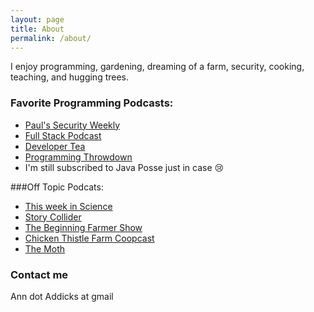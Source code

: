 ```yaml
---
layout: page
title: About
permalink: /about/
---
```


I enjoy programming, gardening, dreaming of a farm, security, cooking, teaching, and hugging trees.  

### Favorite Programming Podcasts:
* [Paul's Security Weekly](http://securityweekly.com/)
* [Full Stack Podcast](http://fullstackradio.com/)
* [Developer Tea](https://developertea.com/)
* [Programming Throwdown](http://www.programmingthrowdown.com/)
* I'm still subscribed to Java Posse just in case :cry:

###Off Topic Podcats:
* [This week in Science](http://www.twis.org/)
* [Story Collider](http://storycollider.org/)
* [The Beginning Farmer Show](http://thebeginningfarmer.blogspot.com/)
* [Chicken Thistle Farm Coopcast](http://ctfcoopcast.libsyn.com/)
* [The Moth](http://themoth.org/about/programs/the-moth-podcast)



### Contact me

Ann dot Addicks at gmail
